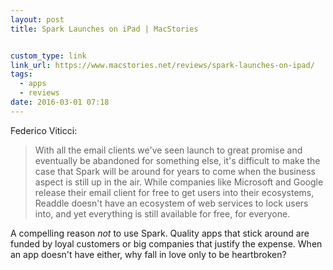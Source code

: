 ```yaml
---
layout: post
title: Spark Launches on iPad | MacStories


custom_type: link
link_url: https://www.macstories.net/reviews/spark-launches-on-ipad/
tags:
  - apps
  - reviews
date: 2016-03-01 07:18
---
```

Federico Viticci:

>With all the email clients we've seen launch to great promise and eventually be abandoned for something else, it's difficult to make the case that Spark will be around for years to come when the business aspect is still up in the air. While companies like Microsoft and Google release their email client for free to get users into their ecosystems, Readdle doesn't have an ecosystem of web services to lock users into, and yet everything is still available for free, for everyone.

A compelling reason *not* to use Spark. Quality apps that stick around are funded by loyal customers or big companies that justify the expense. When an app doesn't have either, why fall in love only to be heartbroken?
